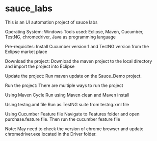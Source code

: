 # sauce_labs

This is an UI automation project of sauce labs

Operating System: Windows Tools used: Eclipse, Maven, Cucumber, TestNG, chromedriver, Java as programming language

Pre-requisites: Install Cucumber version 1 and TestNG version from the Eclipse market place

Download the project: Download the maven project to the local directory and import the project into Eclipse

Update the project: Run maven update on the Sauce_Demo project.

Run the project: There are multiple ways to run the project

Using Maven Cycle Run using Maven clean and Maven install

Using testng.xml file Run as TestNG suite from testng.xml file

Using Cucumber Feature file Navigate to Features folder and open purchase.feature file. Then run the cucumber feature file

Note: May need to check the version of chrome browser and update chromedriver.exe located in the Driver folder.
